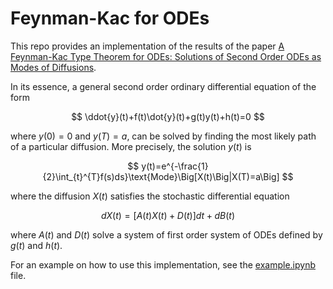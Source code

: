 # Feynman-Kac for ODEs

This repo provides an implementation of the results of the paper [A Feynman-Kac Type Theorem for ODEs: Solutions of Second Order ODEs as Modes of Diffusions](https://arxiv.org/abs/2106.08525).

In its essence, a general second order ordinary differential equation of the form

$$
\ddot{y}(t)+f(t)\dot{y}(t)+g(t)y(t)+h(t)=0
$$

where $y(0)=0$ and $y(T)=a$, can be solved by finding the most likely path of a particular diffusion. More precisely, the solution $y(t)$ is

$$
y(t)=e^{-\frac{1}{2}\int_{t}^{T}f(s)ds}\text{Mode}\Big[X(t)\Big|X(T)=a\Big]
$$

where the diffusion $X(t)$ satisfies the stochastic differential equation

$$
dX(t)=\Big[A(t)X(t)+D(t)\Big]dt+dB(t)
$$

where $A(t)$ and $D(t)$ solve a system of first order system of ODEs defined by $g(t)$ and $h(t)$.

For an example on how to use this implementation, see the [example.ipynb](https://github.com/hudsonhoch/feynman-kac-ode/blob/main/example.ipynb) file.
